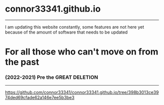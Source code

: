 # connor33341.github.io
---
I am updating this website constantly, some features are not here yet because of the amount of software that needs to be updated

# For all those who can't move on from the past
### (2022-2021) Pre the GREAT DELETION
---
https://github.com/connor33341/connor33341.github.io/tree/398b3013ce3974ded69cfade62a146e7ee5b3be3
